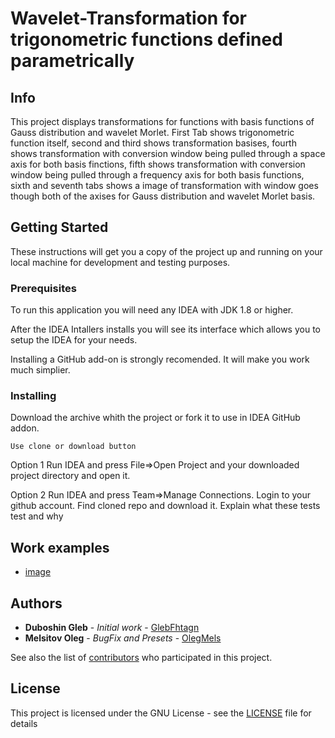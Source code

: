 # Wavelet-Transformation for trigonometric functions defined parametrically
## Info
This project displays transformations for functions with basis functions of Gauss distribution and wavelet Morlet. First Tab shows trigonometric function itself, second and third shows transformation basises, fourth shows transformation with conversion window being pulled through a space axis for both basis finctions, fifth shows transformation with conversion window being pulled through a frequency axis for both basis functions, sixth and seventh tabs shows a image of transformation with window goes though both of the axises for Gauss distribution and wavelet Morlet basis.

## Getting Started

These instructions will get you a copy of the project up and running on your local machine for development and testing purposes. 

### Prerequisites

To run this application you will need any IDEA with JDK 1.8 or higher.

After the IDEA Intallers installs you will see its interface which allows you to setup the IDEA for your needs.

Installing a GitHub add-on is strongly recomended. It will make you work much simplier.

### Installing

Download the archive whith the project or fork it to use in IDEA GitHub addon.
```
Use clone or download button
```

Option 1
Run IDEA and press File=>Open Project and your downloaded project directory and open it.

Option 2
Run IDEA and press Team=>Manage Connections.
Login to your github account.
Find cloned repo and download it.
Explain what these tests test and why




## Work examples

* [image](https://pp.userapi.com/c846523/v846523964/2e315/Id2fq-EebGg.jpg)

## Authors
* **Duboshin Gleb** - *Initial work* - [GlebFhtagn](https://github.com/GlebFhtagn)
* **Melsitov Oleg** - *BugFix and Presets* - [OlegMels](https://github.com/OlegMels)

See also the list of [contributors](https://github.com/GlebFhtagn/Wavelet-transformation_Java_JFreeChart_with_deploy/contributors) who participated in this project.

## License

This project is licensed under the GNU License - see the [LICENSE](LICENSE) file for details
